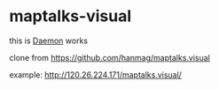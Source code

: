 # maptalks-visual

this is [Daemon](https://github.com/hanmag) works

clone from https://github.com/hanmag/maptalks.visual

example: http://120.26.224.171/maptalks.visual/
